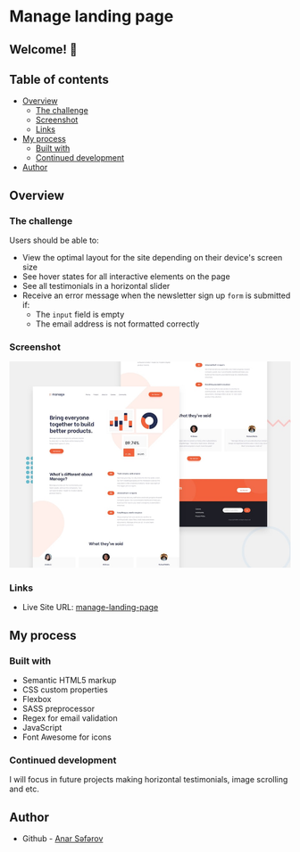 # Manage landing page

## Welcome! 👋

## Table of contents

- [Overview](#overview)
  - [The challenge](#the-challenge)
  - [Screenshot](#screenshot)
  - [Links](#links)
- [My process](#my-process)
  - [Built with](#built-with)
  - [Continued development](#continued-development)
- [Author](#author)

## Overview

### The challenge

Users should be able to:

- View the optimal layout for the site depending on their device's screen size
- See hover states for all interactive elements on the page
- See all testimonials in a horizontal slider
- Receive an error message when the newsletter sign up `form` is submitted if:
  - The `input` field is empty
  - The email address is not formatted correctly

### Screenshot

![screenshot](./design/desktop-preview.jpg)

### Links

- Live Site URL: [manage-landing-page](https://manage-landing-page-pink.vercel.app/)

## My process

### Built with

- Semantic HTML5 markup
- CSS custom properties
- Flexbox
- SASS preprocessor
- Regex for email validation
- JavaScript
- Font Awesome for icons

### Continued development

I will focus in future projects making horizontal testimonials, image scrolling and etc.

## Author

- Github - [Anar Səfərov](https://github.com/anarseferrov)
